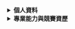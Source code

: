 <details> 
 <summary><b>個人資料</b></summary>
 
 - Name：CHEN,KE-RONG 
 - Email：krameri120@gmail.com
 - Job：College Student   
 
</details>

<details> 
 <summary><b>專業能力與競賽資歷</b></summary>

- 程式撰寫：C/C++/Python
- 硬體描述語言：VHDL/Verilog 
- 視窗程式設計：Python-TKinter 
- 視窗設計作品：[Minesweeper](https://github.com/kerong2002/Minesweeper)
- 2022/03/30 參加全國大學校院積體電路設計競賽 E組
- 2022/10/01 參加全國大專電腦軟體設計競賽**初賽** (Team:Segmentation Fault)
- 2022/10/15 參加全國大專電腦軟體設計競賽**決賽** (Team:Segmentation Fault)
- 2022/10/22 參加TOPC台灣線上程式競賽

</details>


      

